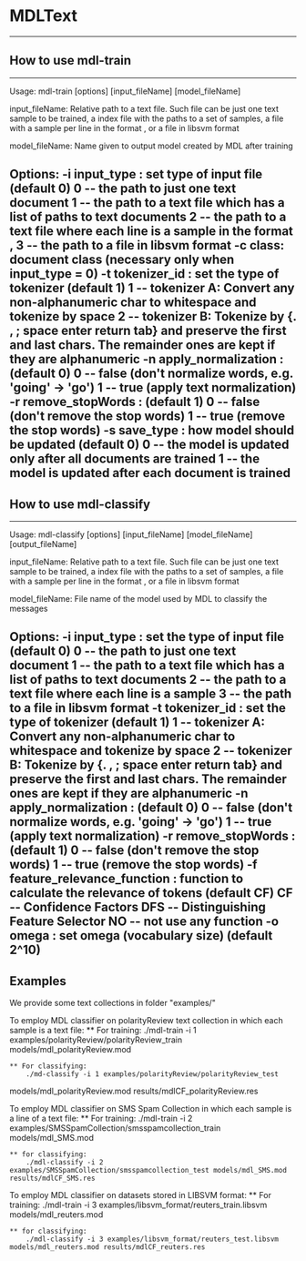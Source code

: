 # MDLText
------------------------------------------------------------------------------

## How to use mdl-train

------------------------------------------------------------------------------
Usage: mdl-train [options] [input_fileName] [model_fileName]

input_fileName:
   Relative path to a text file. Such file can be just one text sample to be trained, a index
   file with the paths to a set of samples, a file with a sample per line in the format
   <class>,<text> or a file in libsvm format

model_fileName:
   Name given to output model created by MDL after training

Options:
   \-i input_type : set type of input file (default 0)
       0 -- the path to just one text document
       1 -- the path to a text file which has a list of paths to text documents
       2 -- the path to a text file where each line is a sample in the format <class>,<text>
       3 -- the path to a file in libsvm format
   \-c class: document class (necessary only when input_type = 0)
   \-t tokenizer_id : set the type of tokenizer (default 1)
       1 -- tokenizer A: Convert any non-alphanumeric char to whitespace and tokenize by space
       2 -- tokenizer B: Tokenize by {. , ; space enter return tab} and preserve the first
                         and last chars. The remainder ones are kept if they are alphanumeric
   \-n apply_normalization : (default 0)
       0 -- false (don't normalize words, e.g. 'going' -> 'go')
       1 -- true (apply text normalization)
   \-r remove_stopWords : (default 1)
       0 -- false (don't remove the stop words)
       1 -- true (remove the stop words)
   \-s save_type : how model should be updated (default 0)
       0 -- the model is updated only after all documents are trained
       1 -- the model is updated after each document is trained
------------------------------------------------------------------------------

## How to use mdl-classify

------------------------------------------------------------------------------
Usage: mdl-classify [options] [input_fileName] [model_fileName] [output_fileName]

input_fileName:
   Relative path to a text file. Such file can be just one text sample to be trained, a index
   file with the paths to a set of samples, a file with a sample per line in the format
   <class>,<text> or a file in libsvm format

model_fileName:
   File name of the model used by MDL to classify the messages

Options:
   \-i input_type : set the type of input file (default 0)
       0 -- the path to just one text document
       1 -- the path to a text file which has a list of paths to text documents
       2 -- the path to a text file where each line is a sample
       3 -- the path to a file in libsvm format
   \-t tokenizer_id : set the type of tokenizer (default 1)
       1 -- tokenizer A: Convert any non-alphanumeric char to whitespace and tokenize by space
       2 -- tokenizer B: Tokenize by {. , ; space enter return tab} and preserve the first
                         and last chars. The remainder ones are kept if they are alphanumeric
   \-n apply_normalization : (default 0)
       0 -- false (don't normalize words, e.g. 'going' -> 'go')
       1 -- true (apply text normalization)
   \-r remove_stopWords : (default 1)
       0 -- false (don't remove the stop words)
       1 -- true (remove the stop words)
   \-f feature_relevance_function : function to calculate the relevance of tokens (default CF)
       CF -- Confidence Factors
       DFS -- Distinguishing Feature Selector
       NO -- not use any function
   \-o omega : set omega (vocabulary size) (default 2^10) 
------------------------------------------------------------------------------

## Examples

We provide some text collections in folder "examples/"


To employ MDL classifier on polarityReview text collection in which each sample is a text file:
	** For training:
		./mdl-train -i 1 examples/polarityReview/polarityReview_train
models/mdl_polarityReview.mod
		
	** For classifying:
		./md-classify -i 1 examples/polarityReview/polarityReview_test
models/mdl_polarityReview.mod results/mdlCF_polarityReview.res
		


To employ MDL classifier on SMS Spam Collection in which each sample is a line of a text file:
	** For training:
		./mdl-train -i 2 examples/SMSSpamCollection/smsspamcollection_train
models/mdl_SMS.mod
		
	** for classifying:
		./mdl-classify -i 2 examples/SMSSpamCollection/smsspamcollection_test models/mdl_SMS.mod results/mdlCF_SMS.res
		

To employ MDL classifier on datasets stored in LIBSVM format:
	** For training:
		./mdl-train -i 3 examples/libsvm_format/reuters_train.libsvm
models/mdl_reuters.mod
		
	** for classifying:
		./mdl-classify -i 3 examples/libsvm_format/reuters_test.libsvm models/mdl_reuters.mod results/mdlCF_reuters.res

